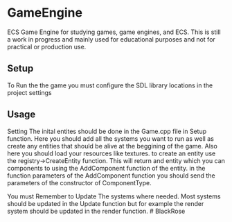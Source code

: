 # GameEngine

ECS Game Engine for studying games, game engines, and ECS.
This is still a work in progress and mainly used for educational purposes and not for practical or production use.

## Setup
To Run the the game you must configure the SDL library locations in the project settings

## Usage

Setting The inital entites should be done in the Game.cpp file in Setup function. Here you should add all the systems you want to run as well as create any entities that should be alive at the beggining of the game. Also here you should load your resources like textures.
to create an entity use the registry->CreateEntity function. This will return and entity which you can components to using the AddComponent<ComponentType> function of the entity. in the function parameters of the AddComponent function you should send the parameters of the constructor of ComponentType.
  
You must Remember to Update The systems where needed. Most systems should be updated in the Update function but for example the render system should be updated in the render function.
#   B l a c k R o s e  
 